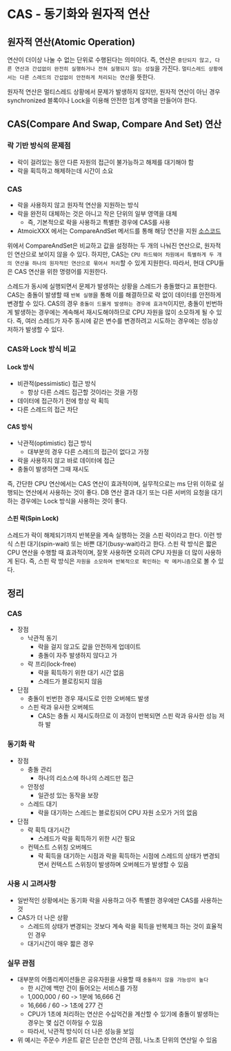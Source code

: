 # CAS - 동기화와 원자적 연산

## 원자적 연산(Atomic Operation)

연산이 더이상 나눌 수 없는 단위로 수행된다는 의미이다.
즉, 연산은 `중단되지 않고, 다른 연산과 간섭없이 완전히 실행하거나 전혀 실행되지 않는 성질`을 가진다.
`멀티스레드 상황에서는 다른 스레드의 간섭없이 안전하게 처리되는 연산`을 뜻한다.

원자적 연산은 멀티스레드 상황에서 문제가 발생하지 않지만, 원자적 연산이 아닌 경우 synchronized 블록이나
Lock을 이용해 안전한 임계 영역을 만들어야 한다.

## CAS(Compare And Swap, Compare And Set) 연산

### 락 기반 방식의 문제점

- 락이 걸려있는 동안 다른 자원의 접근이 불가능하고 해제를 대기해야 함
- 락을 획득하고 해제하는데 시간이 소요

### CAS

- 락을 사용하지 않고 원자적 연산을 지원하는 방식
- 락을 완전히 대체하는 것은 아니고 작은 단위의 일부 영역을 대체
  - 즉, 기본적으로 락을 사용하고 특별한 경우에 CAS를 사용
- AtmoicXXX 에서는 CompareAndSet 메서드를 통해 해당 연산을 지원 [소스코드](../src/main/java/org/example/thread/cas/CasMainV3.java)

위에서 CompareAndSet은 비교하고 값을 설정하는 두 개의 나눠진 연산으로, 원자적인 연산으로 보이지 않을 수 있다.
하지만, CAS는 `CPU 하드웨어 차원에서 특별하게 두 개의 연산을 하나의 원자적인 연산으로 묶어서 처리`할 수 있게 지원한다.
따라서, 현대 CPU들은 CAS 연산을 위한 명령어를 지원한다.

스레드가 동시에 실행되면서 문제가 발생하는 상황을 스레드가 충돌했다고 표현한다.
CAS는 충돌이 발생할 때 `반복 실행`을 통해 이를 해결하므로 락 없이 데이터를 안전하게 변경할 수 있다.
CAS의 경우 `충돌이 드물게 발생하는 경우에 효과적`이지만, 충돌이 빈번하게 발생하는 경우에는 계속해서 재시도해야하므로 CPU 자원을 많이 소모하게 될 수 있다.
즉, 여러 스레드가 자주 동시에 같은 변수를 변경하려고 시도하는 경우에는 성능상 저하가 발생할 수 있다.

### CAS와 Lock 방식 비교

#### Lock 방식

- 비관적(pessimistic) 접근 방식  
  - 항상 다른 스레드 접근할 것이라는 것을 가정
- 데이터에 접근하기 전에 항상 락 획득
- 다른 스레드의 접근 차단

#### CAS 방식

- 낙관적(optimistic) 접근 방식
  - 대부분의 경우 다른 스레드의 접근이 없다고 가정
- 락을 사용하지 않고 바로 데이터에 접근
- 충돌이 발생하면 그때 재시도

즉, 간단한 CPU 연산에서는 CAS 연산이 효과적이며, 실무적으로는 ms 단위 이하로 실행되는 연산에서 사용하는 것이 좋다.
DB 연산 결과 대기 또는 다른 서버의 요청을 대기하는 경우에는 Lock 방식을 사용하는 것이 좋다.

#### 스핀 락(Spin Lock)

스레드가 락이 해제되기까지 반복문을 계속 실행하는 것을 스핀 락이라고 한다. 이런 방식 스핀 대기(spin-wait) 또는 바쁜 대기(busy-wait)라고 한다.
스핀 락 방식은 짧은 CPU 연산을 수행할 때 효과적이며, 잘못 사용하면 오히려 CPU 자원을 더 많이 사용하게 된다.
즉, 스핀 락 방식은 `자원을 소모하며 반복적으로 확인하는 락 메커니즘`으로 볼 수 있다.

## 정리

### CAS

- 장점
  - 낙관적 동기
    - 락을 걸지 않고도 값을 안전하게 업데이트
    - 충돌이 자주 발생하지 않다고 가
  - 락 프리(lock-free)
    - 락을 획득하기 위한 대기 시간 없음
    - 스레드가 블로킹되지 않음
- 단점
  - 충돌이 빈번한 경우 재시도로 인한 오버헤드 발생
  - 스핀 락과 유사한 오버헤드
    - CAS는 충돌 시 재시도하므로 이 과정이 반복되면 스핀 락과 유사한 성능 저하 발

### 동기화 락

- 장점
  - 충돌 관리
    - 하나의 리소스에 하나의 스레드만 접근
  - 안정성
    - 일관성 있는 동작을 보장
  - 스레드 대기
    - 락을 대기하는 스레드는 블로킹되어 CPU 자원 소모가 거의 없음
- 단점
  - 락 획득 대기시간
    - 스레드가 락을 획득하기 위한 시간 필요
  - 컨텍스트 스위칭 오버헤드
    - 락 획득을 대기하는 시점과 락을 획득하는 시점에 스레드의 상태가 변경되면서 컨텍스트 스위칭이 발생하며 오버헤드가 발생할 수 있음

### 사용 시 고려사항

- 일반적인 상황에서는 동기화 락을 사용하고 아주 특별한 경우에만 CAS를 사용하는 것
- CAS가 더 나은 상황
  - 스레드의 상태가 변경되는 것보다 계속 락을 획득을 반복체크 하는 것이 효율적인 경우
  - 대기시간이 매우 짧은 경우

### 실무 관점

- 대부분의 어플리케이션들은 공유자원을 사용할 때 `충돌하지 않을 가능성이 높다`
  - 한 시간에 백만 건이 들어오는 서비스를 가정
  - 1,000,000 / 60 -> 1분에 16,666 건
  - 16,666 / 60 -> 1초에 277 건
  - CPU가 1초에 처리하는 연산은 수십억건을 계산할 수 있기에 충돌이 발생하는 경우는 몇 십건 이하일 수 있음
  - 따라서, 낙관적 방식이 더 나은 성능을 보임
- 위 예시는 주문수 카운트 같은 단순한 연산의 관점, 나노초 단위의 연산일 수 있음